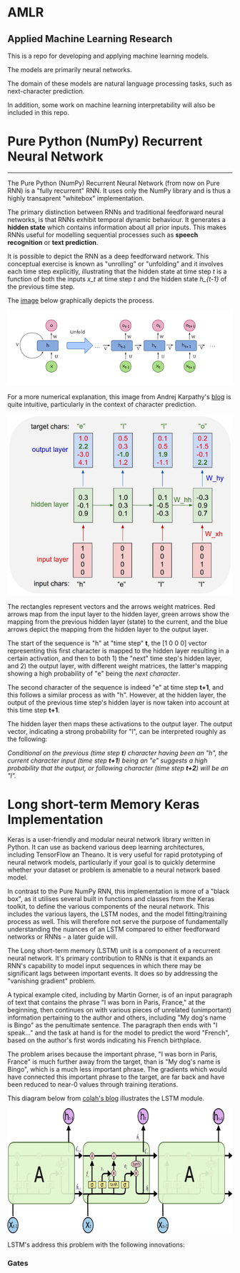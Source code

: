 # AMLR
Applied Machine Learning Research
---

This is a repo for developing and applying machine learning models.

The models are primarily neural networks.

The domain of these models are natural language processing tasks, such as next-character prediction.

In addition, some work on machine learning interpretability will also be included in this repo.

# Pure Python (NumPy) Recurrent Neural Network
---

The Pure Python (NumPy) Recurrent Neural Network (from now on Pure RNN) is a "fully recurrent" RNN. It uses only the NumPy library and is thus a highly transaprent "whitebox" implementation.

The primary distinction between RNNs and traditional feedforward neural networks, is that RNNs exhibit temporal dynamic behaviour. It generates a **hidden state** which contains information about all prior inputs. This makes RNNs useful for modelling sequential processes such as **speech recognition** or **text prediction**.

It is possible to depict the RNN as a deep feedforward network. This conceptual exercise is known as "unrolling" or "unfolding" and it involves each time step explicitly, illustrating that the hidden state at time step *t* is a function of both the inputs *x_t* at time step *t* and the hidden state *h_{t-1}* of the previous time step.

The [image](https://en.wikipedia.org/wiki/Recurrent_neural_network "RNN - Wikipedia") below graphically depicts the process.

![alt text](https://github.com/SolomonZA/AMLR/blob/master/img/rnn_unrolled.png "Logo Title Text 1")

For a more numerical explanation, this image from Andrej Karpathy's [blog](http://karpathy.github.io/2015/05/21/rnn-effectiveness/ "Unreasonable Effectiveness of RNNs") is quite intuitive, particularly in the context of character prediction.

![alt text](https://github.com/SolomonZA/AMLR/blob/master/img/rnn_unrolled_1.jpeg "Unrolled RNN")

The rectangles represent vectors and the arrows weight matrices. Red arrows map from the input layer to the hidden layer, green arrows show the mapping from the previous hidden layer (state) to the current, and the blue arrows depict the mapping from the hidden layer to the output layer.

The start of the sequence is "h" at "time step" **t**, the [1 0 0 0] vector representing this first character is mapped to the hidden layer resulting in a certain activation, and then to both 1) the "next" time step's hidden layer, and 2) the output layer, with different weight matrices, the latter's mapping showing a high probability of "e" being the *next character*.

The second character of the sequence is indeed "e" at time step **t+1**, and this follows a similar process as with "h". However, at the hidden layer, the output of the previous time step's hidden layer is now taken into account at this time step **t+1**.

The hidden layer then maps these activations to the output layer. The output vector, indicating a strong probability for "l", can be interpreted roughly as the following:

*Conditional on the previous (time step **t**) character having been an "h", the current character input (time step **t+1**) being an "e" suggests a high probability that the output, or following character (time step **t+2**) will be an "l".*

# Long short-term Memory Keras Implementation

Keras is a user-friendly and modular neural network library written in Python. It can use as backend various deep learning architectures, including TensorFlow an Theano. It is very useful for rapid prototyping of neural network models, particularly if your goal is to quickly determine whether your dataset or problem is amenable to a neural network based model.

In contrast to the Pure NumPy RNN, this implementation is more of a "black box", as it utilises several built in functions and classes from the Keras toolkit, to define the various components of the neural network. This includes the various layers, the LSTM nodes, and the model fitting/training process as well. This will therefore not serve the purpose of fundamentally understanding the nuances of an LSTM compared to either feedforward networks or RNNs - a later guide will. 

The Long short-term memory (LSTM) unit is a component of a recurrent neural network. It's primary contribution to RNNs is that it expands an RNN's capability to model input sequences in which there may be significant lags between important events. It does so by addressing the "vanishing gradient" problem.

A typical example cited, including by Martin Gorner, is of an input  paragraph of text that contains the phrase "I was born in Paris, France," at the beginning, then continues on with various pieces of unrelated (unimportant) information pertaining to the author and others, including "My dog's name is Bingo" as the penultimate sentence. The paragraph then ends with "I speak..." and the task at hand is for the model to predict the word "French", based on the author's first words indicating his French birthplace.

The problem arises because the important phrase, "I was born in Paris, France" is much further away from the target, than is "My dog's name is Bingo", which is a much less important phrase. The gradients which would have connected this important phrase to the target, are far back and have been reduced to near-0 values through training iterations.

This diagram below from [colah's blog](http://colah.github.io/posts/2015-08-Understanding-LSTMs/ "LSTM Module") illustrates the LSTM module.

<img src="https://github.com/SolomonZA/AMLR/blob/master/img/lstm.png" alt="LSTM Module" width="745" height ="280" />

LSTM's address this problem with the following innovations:

### Gates

